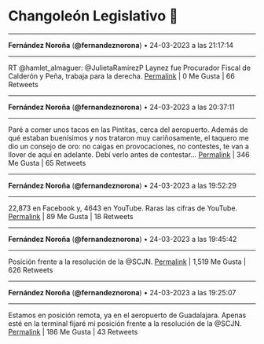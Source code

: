 # Changoleón Legislativo 🙈
*****
**Fernández Noroña** (**@fernandeznorona**) • 24-03-2023 a las 21:17:14
*****
RT @hamlet_almaguer: @JulietaRamirezP Laynez fue Procurador Fiscal de Calderón y Peña, trabaja para la derecha.
[Permalink](https://twitter.com/fernandeznorona/status/1639496643434233856) | 0 Me Gusta | 66 Retweets
*****
**Fernández Noroña** (**@fernandeznorona**) • 24-03-2023 a las 20:37:11
*****
Paré a comer unos tacos en las Pintitas, cerca del aeropuerto. Además de qué estaban buenísimos y nos trataron muy cariñosamente, el taquero me dio un consejo de oro: no caigas en provocaciones, no contestes, te van a llover de aquí en adelante. Debí verlo antes de contestar…
[Permalink](https://twitter.com/fernandeznorona/status/1639486561849835521) | 346 Me Gusta | 65 Retweets
*****
**Fernández Noroña** (**@fernandeznorona**) • 24-03-2023 a las 19:52:29
*****
22,873 en Facebook y, 4643 en YouTube. Raras las cifras de YouTube.
[Permalink](https://twitter.com/fernandeznorona/status/1639475312621764608) | 89 Me Gusta | 18 Retweets
*****
**Fernández Noroña** (**@fernandeznorona**) • 24-03-2023 a las 19:45:42
*****
Posición frente a la resolución de la ⁦@SCJN⁩.
[Permalink](https://twitter.com/fernandeznorona/status/1639473606886592513) | 1,519 Me Gusta | 626 Retweets
*****
**Fernández Noroña** (**@fernandeznorona**) • 24-03-2023 a las 19:25:07
*****
Estamos en posición remota, ya en el aeropuerto de Guadalajara. Apenas esté en la terminal fijaré mi posición frente a la resolución de la @SCJN.
[Permalink](https://twitter.com/fernandeznorona/status/1639468426501451780) | 186 Me Gusta | 43 Retweets